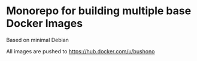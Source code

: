 # Monorepo for building multiple base Docker Images

Based on minimal Debian

All images are pushed to https://hub.docker.com/u/bushono


